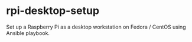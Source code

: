 # rpi-desktop-setup
Set up a Raspberry Pi as a desktop workstation on Fedora / CentOS using Ansible playbook.
